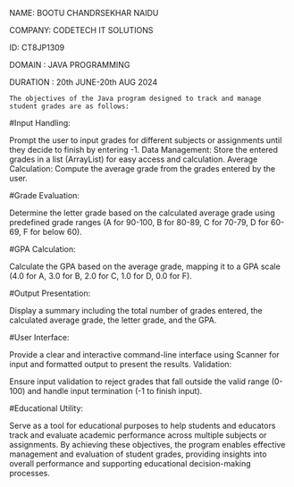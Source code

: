 NAME: BOOTU CHANDRSEKHAR NAIDU

COMPANY: CODETECH IT SOLUTIONS

ID: CT8JP1309

DOMAIN : JAVA PROGRAMMING

DURATION : 20th JUNE-20th AUG 2024

    The objectives of the Java program designed to track and manage student grades are as follows:

#Input Handling:

Prompt the user to input grades for different subjects or assignments until they decide to finish by entering -1.
Data Management:
Store the entered grades in a list (ArrayList<Double>) for easy access and calculation.
Average Calculation:
Compute the average grade from the grades entered by the user.

#Grade Evaluation:

Determine the letter grade based on the calculated average grade using predefined grade ranges (A for 90-100, B for 80-89, C for 70-79, D for 60-69, F for below 60).

#GPA Calculation:

Calculate the GPA based on the average grade, mapping it to a GPA scale (4.0 for A, 3.0 for B, 2.0 for C, 1.0 for D, 0.0 for F).

#Output Presentation:

Display a summary including the total number of grades entered, the calculated average grade, the letter grade, and the GPA.

#User Interface:

Provide a clear and interactive command-line interface using Scanner for input and formatted output to present the results.
Validation:

Ensure input validation to reject grades that fall outside the valid range (0-100) and handle input termination (-1 to finish input).

#Educational Utility:

Serve as a tool for educational purposes to help students and educators track and evaluate academic performance across multiple subjects or assignments.
By achieving these objectives, the program enables effective management and evaluation of student grades, providing insights into overall performance and supporting educational decision-making processes.
